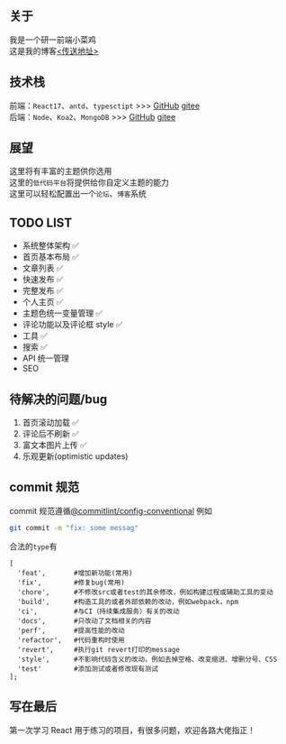 ## 关于

我是一个研一前端小菜鸡\
这是我的博客[<传送地址>](https://www.bayuechuqi.com)

## 技术栈

前端：`React17`、`antd`、`typesctipt` >>> [GitHub](https://github.com/CleverLiurx/ReRdRoBBS) [gitee](https://gitee.com/CleverLiurx/ReRdRoBBS)\
后端：`Node`、`Koa2`、`MongoDB` >>> [GitHub](https://github.com/CleverLiurx/NoMoKoBBS) [gitee](https://gitee.com/CleverLiurx/NoMoKoBBS)

## 展望

这里将有丰富的主题供你选用\
这里的`低代码平台`将提供给你自定义主题的能力\
这里可以轻松配置出一个`论坛`、`博客`系统

## TODO LIST

- 系统整体架构 ✅
- 首页基本布局 ✅
- 文章列表 ✅
- 快速发布 ✅
- 完整发布 ✅
- 个人主页 ✅
- 主题色统一变量管理 ✅
- 评论功能以及评论框 style ✅
- 工具 ✅
- 搜索 ✅
- API 统一管理
- SEO

## 待解决的问题/bug

1. 首页滚动加载 ✅
2. 评论后不刷新 ✅
3. 富文本图片上传 ✅
4. 乐观更新(optimistic updates)

## commit 规范

commit 规范遵循[@commitlint/config-conventional](https://github.com/conventional-changelog/commitlint/tree/master/%40commitlint/config-conventional)
例如

```bash
git commit -m "fix: some messag"
```

合法的`type`有

```
[
  'feat',       #增加新功能(常用)
  'fix',        #修复bug(常用)
  'chore',      #不修改src或者test的其余修改，例如构建过程或辅助工具的变动
  'build',      #构造工具的或者外部依赖的改动，例如webpack，npm
  'ci',         #与CI（持续集成服务）有关的改动
  'docs',       #只改动了文档相关的内容
  'perf',       #提高性能的改动
  'refactor',   #代码重构时使用
  'revert',     #执行git revert打印的message
  'style',      #不影响代码含义的改动，例如去掉空格、改变缩进、增删分号、CSS
  'test'        #添加测试或者修改现有测试
];
```

## 写在最后

第一次学习 React 用于练习的项目，有很多问题，欢迎各路大佬指正！
